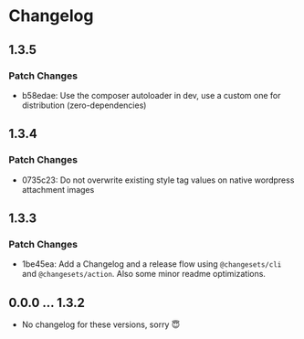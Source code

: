 # Changelog

## 1.3.5

### Patch Changes

- b58edae: Use the composer autoloader in dev, use a custom one for distribution (zero-dependencies)

## 1.3.4

### Patch Changes

- 0735c23: Do not overwrite existing style tag values on native wordpress attachment images

## 1.3.3

### Patch Changes

- 1be45ea: Add a Changelog and a release flow using `@changesets/cli` and `@changesets/action`. Also some minor readme optimizations.

## 0.0.0 ... 1.3.2

- No changelog for these versions, sorry 😇
